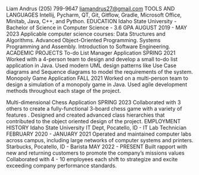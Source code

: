 


Liam Andrus
(205) 799-9647
liamandrus27@gmail.com
TOOLS AND LANGUAGES
Intellij, Pycharm, QT, Git, Gitflow, Gradle, Microsoft Office, Minitab,
Java, C++, and Python.
EDUCATION
Idaho State University - Bachelor of Science in Computer Science - 3.6 GPA
AUGUST 2019 - MAY 2023
Applicable computer science courses:
Data Structures and Algorithms.
Advanced Object-Oriented Programming.
Systems Programming and Assembly.
Introduction to Software Engineering.
ACADEMIC PROJECTS
To-do List Manager Application
SPRING 2021
Worked with a 4-person team to design and develop a small to-do list application in Java.
Used modern UML design patterns like Use Case diagrams and Sequence diagrams to model the requirements of the system.
Monopoly Game Application
FALL 2021
Worked on a multi-person team to design a simulation of a monopoly game in Java.
Used agile development methods throughout each stage of the project.

Multi-dimensional Chess Application
SPRING 2023
Collaborated with 3 others to create a fully-functional 3-board chess game with a variety of features .
Designed and created advanced class hierarchies that contributed to the object oriented design of the project.
EMPLOYMENT HISTORY
Idaho State University IT Dept,  Pocatello, ID - IT Lab Technician
FEBRUARY 2020 - JANUARY 2021
Operated and maintained computer labs across campus, including large networks of computer systems and printers.
Starbucks,  Pocatello, ID - Barista
MAY 2022 - PRESENT
Built rapport with new and returning customers to promote the company’s missions values
Collaborated with 4 - 10 employees each shift to strategize and excite exceeding company performance standards.
